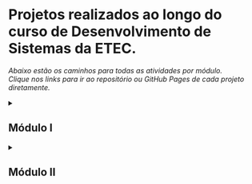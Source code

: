 # Projetos realizados ao longo do curso de Desenvolvimento de Sistemas da ETEC.
*Abaixo estão os caminhos para todas as atividades por módulo. <br> Clique nos links para ir ao repositório ou GitHub Pages de cada projeto diretamente.* 

<details>
 <summary><h2>Módulo I</h2></summary>
 
➜ Agenda 1 - Resoluções de problemas lógicos.
 
➜ Agenda 2 - Operadores lógicos.
 
➜ Agenda 3 - Debate sobre IDE's.
 
<hr>

## Projetos em JAVA

➜ Agenda 4 - Projeto JAVA

* [Porcentagem de casos Covid](https://github.com/geovanaborba/Projetos-ETEC_Desenvolvimento-de-Sistemas/tree/main/JAVA/Porcentagem%20de%20casos%20Covid)

➜ Agenda 5 - Projeto JAVA

* [Encaminhamento de filas por idade](https://github.com/geovanaborba/Projetos-ETEC_Desenvolvimento-de-Sistemas/tree/main/JAVA/Encaminhamento%20de%20filas) 

* [Cálculo de Imposto de Renda](https://github.com/geovanaborba/Projetos-ETEC_Desenvolvimento-de-Sistemas/tree/main/JAVA/C%C3%A1lculo%20de%20Imposto%20de%20Renda)

➜ Agenda 6 - Projeto JAVA 

* [Atividade 1: Calendário de Vacinação](https://github.com/geovanaborba/Projetos-ETEC_Desenvolvimento-de-Sistemas/tree/main/JAVA/Calend%C3%A1rio%20de%20Vacina%C3%A7%C3%A3o) 

* [Atividade 2: Cálculo de carga de avião com tratamento de erros.](https://github.com/geovanaborba/Projetos-ETEC_Desenvolvimento-de-Sistemas/tree/main/JAVA/C%C3%A1lculo%20de%20carga%20de%20avi%C3%A3o%20com%20tratamento%20de%20erros)

➜ Agenda 7 - Projeto JAVA 

* [Atividade 1: Padaria](https://github.com/geovanaborba/Projetos-ETEC_Desenvolvimento-de-Sistemas/tree/main/JAVA/Padaria%20-%20Promo%C3%A7%C3%A3o%20de%20anivers%C3%A1rio) 

* [Atividade 2: Tabuada](https://github.com/geovanaborba/Projetos-ETEC_Desenvolvimento-de-Sistemas/tree/main/JAVA/Tabuada) / [Atividade 3 (fórum): Média de temperaturas.](https://github.com/geovanaborba/Projetos-ETEC_Desenvolvimento-de-Sistemas/tree/main/JAVA/M%C3%A9dia%20de%20temperaturas) 

➜ Agenda 8 - Projeto JAVA 

* [Atividade 1: Cinema com questionário](https://github.com/geovanaborba/Projetos-ETEC_Desenvolvimento-de-Sistemas/tree/main/JAVA/Cinema%20com%20question%C3%A1rio) 

* [Atividade 2: Tabuada com while ou do while.](https://github.com/geovanaborba/Projetos-ETEC_Desenvolvimento-de-Sistemas/tree/main/JAVA/Tabuada%20com%20While%20ou%20Do%20While) 

➜ Agenda 9 - Simulado.

➜ Agenda 10 - Projeto JAVA 

* [Soma de elementos de Matriz 10x10.](https://github.com/geovanaborba/Projetos-ETEC_Desenvolvimento-de-Sistemas/tree/main/JAVA/Soma%20de%20elementos%20de%20Matriz%2010x10)   
<hr>

## Projetos em HTML/CSS 

➜ Agenda 11 - Projeto HTML/CSS -> Página com tema "Cachorros" - Utilizei CSS e JS, além do HTML

* [Página no GitHub Pages](https://geovanaborba.github.io/Projetos-ETEC_Desenvolvimento-de-Sistemas/HTML-CSS/P%C3%A1gina%20cachorros%20-%20agenda%2011/)

* [Link repositório](https://github.com/geovanaborba/Projetos-ETEC_Desenvolvimento-de-Sistemas/tree/main/HTML-CSS/P%C3%A1gina%20cachorros%20-%20agenda%2011)
 

➜ Agenda 12 - Projeto HTML/CSS -> Página apenas com HTML como proposto na agenda, para mostrar meus sites favoritos 

* [Página no GitHub Pages](https://geovanaborba.github.io/Projetos-ETEC_Desenvolvimento-de-Sistemas/HTML-CSS/P%C3%A1g.%20com%20sites%20favoritos%20(apenas%20com%20HTML)/)

* [Link repositório](https://github.com/geovanaborba/Projetos-ETEC_Desenvolvimento-de-Sistemas/tree/main/HTML-CSS/P%C3%A1g.%20com%20sites%20favoritos%20(apenas%20com%20HTML))

  
➜ Agenda 13 - Projeto HTML/CSS -> Página de Casamento Personalizada

* [Página no GitHub Pages](https://geovanaborba.github.io/Projetos-ETEC_Desenvolvimento-de-Sistemas/HTML-CSS/P%C3%A1gina%20Casamento%20-%20Agenda%2013/)

* [Link repositório](https://github.com/geovanaborba/Projetos-ETEC_Desenvolvimento-de-Sistemas/tree/main/HTML-CSS/P%C3%A1gina%20Casamento%20-%20Agenda%2013)


➜ Agenda 14 - Página de atrações turísticas, com framework W3schools 

* [Página no GitHub Pages](https://geovanaborba.github.io/Projetos-ETEC_Desenvolvimento-de-Sistemas/HTML-CSS/P%C3%A1gina%20com%20atra%C3%A7%C3%B5es%20da%20cidade%20-%20Agenda%2014/)

* [Link repositório](https://github.com/geovanaborba/Projetos-ETEC_Desenvolvimento-de-Sistemas/tree/main/HTML-CSS/P%C3%A1gina%20com%20atra%C3%A7%C3%B5es%20da%20cidade%20-%20Agenda%2014)

➜ Agenda 15 - Projeto CPS com framework W3schools

* [Página no GitHub Pages](https://geovanaborba.github.io/Projetos-ETEC_Desenvolvimento-de-Sistemas/HTML-CSS/Projeto%20CPS%20com%20framework%20W3/)

* [Link repositório](https://github.com/geovanaborba/Projetos-ETEC_Desenvolvimento-de-Sistemas/tree/main/HTML-CSS/Projeto%20CPS%20com%20framework%20W3)

➜ Agenda 16 - Projeto CPS com framework W3schools e slideshow com JS embutido

* [Página no GitHub Pages](https://geovanaborba.github.io/Projetos-ETEC_Desenvolvimento-de-Sistemas/HTML-CSS/Projeto%20CPS%20com%20W3%20e%20slideshow%20-%20Agenda%2016/#home)

* [Link repositório](https://github.com/geovanaborba/Projetos-ETEC_Desenvolvimento-de-Sistemas/tree/main/HTML-CSS/Projeto%20CPS%20com%20W3%20e%20slideshow%20-%20Agenda%2016)

<hr>

</details>

<details>
 <summary><h2>Módulo II</h2></summary>
<br>
Clique nos links para ir ao repositório ou GitHub Pages de cada projeto diretamente. 
<hr>
</details>



